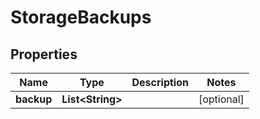 
# StorageBackups

## Properties
Name | Type | Description | Notes
------------ | ------------- | ------------- | -------------
**backup** | **List&lt;String&gt;** |  |  [optional]



